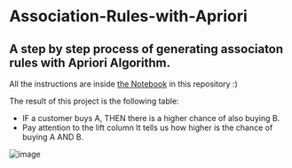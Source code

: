 # Association-Rules-with-Apriori
 A step by step process of generating associaton rules with Apriori Algorithm.
 ------
 
 All the instructions are inside [the Notebook](https://github.com/mathfigueiredo/Association-Rules-with-Apriori/blob/main/Association%20rules.ipynb) in this repository :)

The result of this project is the following table:
- IF a customer buys A, THEN there is a higher chance of also buying B.
- Pay attention to the lift column It tells us how higher is the chance of buying A AND B.

![image](https://user-images.githubusercontent.com/83842790/147616465-91a1367c-67b5-4352-8dc3-c93be38079ff.png)

